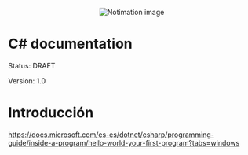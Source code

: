 <!--![Notimation](https://vigil.com.ar/share/noti_logo.png "Notimation")-->

<p align="center">
  <img src="https://vigil.com.ar/share/noti_logo.png" alt="Notimation image"/>
</p>


# C# documentation

Status: DRAFT

Version: 1.0


# Introducción

 

 https://docs.microsoft.com/es-es/dotnet/csharp/programming-guide/inside-a-program/hello-world-your-first-program?tabs=windows
